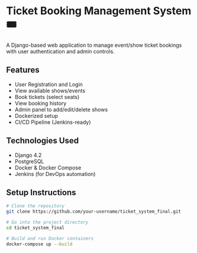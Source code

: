 # Ticket Booking Management System 🎟️

A Django-based web application to manage event/show ticket bookings with user authentication and admin controls.

## Features

- User Registration and Login
- View available shows/events
- Book tickets (select seats)
- View booking history
- Admin panel to add/edit/delete shows
- Dockerized setup
- CI/CD Pipeline (Jenkins-ready)

## Technologies Used

- Django 4.2
- PostgreSQL
- Docker & Docker Compose
- Jenkins (for DevOps automation)

## Setup Instructions

```bash
# Clone the repository
git clone https://github.com/your-username/ticket_system_final.git

# Go into the project directory
cd ticket_system_final

# Build and run Docker containers
docker-compose up --build
